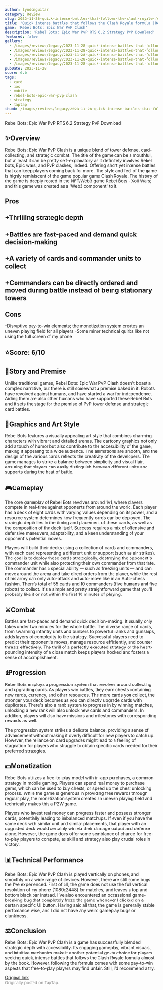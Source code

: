 ```yaml
---
author: lyndonguitar
category: Review
slug: 2023-11-28-quick-intense-battles-that-follows-the-clash-royale-formula-review-rebel-bots-epic-war
title: 'Quick intense battles that follows the Clash Royale formula |Review - Rebel Bots: Epic War PvP Clash'
game: 'Rebel Bots: Epic War PvP Clash'
description: 'Rebel Bots: Epic War PvP RTS 6.2 Strategy PvP Download'
featured: false
gallery:
  - /images/reviews/legacy/2023-11-28-quick-intense-battles-that-follows-the-clash-royale-formula-review---rebel-bots-epic-war--0.avif
  - /images/reviews/legacy/2023-11-28-quick-intense-battles-that-follows-the-clash-royale-formula-review---rebel-bots-epic-war--1.avif
  - /images/reviews/legacy/2023-11-28-quick-intense-battles-that-follows-the-clash-royale-formula-review---rebel-bots-epic-war--2.avif
  - /images/reviews/legacy/2023-11-28-quick-intense-battles-that-follows-the-clash-royale-formula-review---rebel-bots-epic-war--3.avif
  - /images/reviews/legacy/2023-11-28-quick-intense-battles-that-follows-the-clash-royale-formula-review---rebel-bots-epic-war--4.avif
pubDate: 2023-11-28
score: 6.0
tags:
  - card
  - ios
  - mobile
  - rebel-bots-epic-war-pvp-clash
  - strategy
  - taptap
thumb: /images/reviews/legacy/2023-11-28-quick-intense-battles-that-follows-the-clash-royale-formula-review---rebel-bots-epic-war--0.avif
---
```


Rebel Bots: Epic War PvP RTS
6.2
Strategy
PvP
Download


## ✨Overview

Rebel Bots: Epic War PvP Clash is a unique blend of tower defense, card-collecting, and strategic combat. The title of the game can be a mouthful, but at least it can be pretty self-explanatory as it definitely involves Rebel bots, Epic wars, and PvP clashes, indeed. Offering short yet intense battles that can keep players coming back for more. The style and feel of the game is highly reminiscent of the game popular game Clash Royale. The history of the game is deeply rooted in the NFT/Web3 game Rebel Bots - Xoil Wars; and this game was created as a 'Web2 component' to it.




## Pros



## +Thrilling strategic depth

## +Battles are fast-paced and demand quick decision-making

## +A variety of cards and commander units to collect

## +Commanders can be directly ordered and moved during battle instead of being stationary towers




## Cons


-Disruptive pay-to-win elements; the monetization system creates an uneven playing field for all players
-Some minor technical quirks like not using the full screen of my phone


## ⭐️Score: 6/10


## 📖Story and Premise

Unlike traditional games, Rebel Bots: Epic War PvP Clash doesn't boast a complex narrative, but there is still somewhat a premise baked in it. Robots have revolved against humans, and have started a war for independence. Aiding them are also other humans who have supported these Rebel Bots and it sets the stage for the premise of PvP tower defense and strategic card battles.


## 🎨Graphics and Art Style

Rebel Bots features a visually appealing art style that combines charming characters with vibrant and detailed arenas. The cartoony graphics not only add a touch of humor but also contribute to the accessibility of the game, making it appealing to a wide audience. The animations are smooth, and the design of the various cards reflects the creativity of the developers. The game manages to strike a balance between simplicity and visual flair, ensuring that players can easily distinguish between different units and supports during the heat of battle.


## 🎮Gameplay

The core gameplay of Rebel Bots revolves around 1v1, where players compete in real-time against opponents from around the world. Each player has a deck of eight cards with varying values depending on its power, and a resource system determines how frequently cards can be deployed. The strategic depth lies in the timing and placement of these cards, as well as the composition of the deck itself. Success requires a mix of offensive and defensive maneuvers, adaptability, and a keen understanding of your opponent's potential moves.

Players will build their decks using a collection of cards and commanders, with each card representing a different unit or support (such as air strikes). The goal is to deploy these cards strategically, destroying the opponent's commander unit while also protecting their own commander from that fate. The commander has a special ability — such as freezing units — and can move around the arena and take direct orders from the player, while the rest of his army can only auto-attack and auto-move like in an Auto-chess fashion. There’s total of 55 cards and 10 commanders (five humans and five robots) to collect. It's a simple and pretty straightforward game that you'll probably like it or not within the first 10 minutes of playing.


## ⚔️Combat

Battles are fast-paced and demand quick decision-making. It usually only takes under two minutes for the whole battle. The diverse range of cards, from swarming infantry units and bunkers to powerful Tanks and gunships, adds layers of complexity to the strategy. Successful players need to predict their opponent's moves, manage resource efficiently, and counter threats effectively. The thrill of a perfectly executed strategy or the heart-pounding intensity of a close match keeps players hooked and fosters a sense of accomplishment.


## ⏫Progression

Rebel Bots employs a progression system that revolves around collecting and upgrading cards. As players win battles, they earn chests containing new cards, currency, and other resources. The more cards you collect, the stronger your deck becomes as you can directly upgrade cards with duplicates.  There's also a rank system to progress in by winning matches, unlocking a new rank will also unlock new cards and commanders. In addition, players will also have missions and milestones with corresponding rewards as well.

The progression system strikes a delicate balance, providing a sense of advancement without making it overly difficult for new players to catch up. However, the reliance on card upgrades might lead to a feeling of stagnation for players who struggle to obtain specific cards needed for their preferred strategies.


## 💵Monetization

Rebel Bots utilizes a free-to-play model with in-app purchases, a common strategy in mobile gaming. Players can spend real money to purchase gems, which can be used to buy chests, or speed up the chest unlocking process. While the game is generous in providing free rewards through regular play, the monetization system creates an uneven playing field and technically makes this a P2W game.

Players who invest real money can progress faster and possess stronger cards, potentially leading to imbalanced matchups. If even if you have the same deck with similar unit and similar placements, that player with an upgraded deck would certainly win via their damage output and defense alone. However, the game does offer some semblance of chance for free-to-play players to compete, as skill and strategy also play crucial roles in victory.


## 📊Technical Performance

Rebel Bots: Epic War PvP Clash is played vertically on phones, and smoothly on a wide range of devices. However, there are still some bugs the I’ve experienced. First of all, the game does not use the full vertical resolution of my phone (1080x2448) for matches, and leaves a top and bottom black bar instead. I’ve also encountered an occassional game-breaking bug that completely froze the game whenever I clicked on a certain specific UI button. Having said all that, the game is generally stable perfomance wise, and I did not have any weird gameplay bugs or clunkiness.


## ⚖️Conclusion

Rebel Bots: Epic War PvP Clash is a game has successfully blended strategic depth with accessibility. Its engaging gameplay, vibrant visuals, and intuitive mechanics make it another potential go-to choice for players seeking quick, intense battles that follows the Clash Royale formula almost by the book. However, following the formula comes with some pay-to-win aspects that free-to-play players may find unfair. Still, I’d recommend a try.

[Original link](https://www.taptap.io/post/6604469)<br><span style="font-size: 0.95em; color: #888;">Originally posted on TapTap.</span>